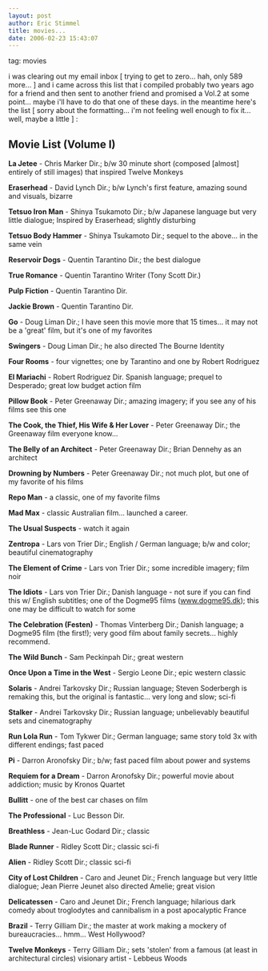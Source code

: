 ```yaml
---
layout: post
author: Eric Stimmel
title: movies...
date: 2006-02-23 15:43:07
--- 
```

tag: movies


i was clearing out my email inbox [ trying to get to zero... hah, only 589 more... ] and i came across this list that i compiled probably two years ago for a friend and then sent to another friend and promised a Vol.2 at some point... maybe i'll have to do that one of these days. in the meantime here's the list [ sorry about the formatting... i'm not feeling well enough to fix it... well, maybe a little ] : 

## Movie List (Volume I) ## 

**La Jetee** - Chris Marker Dir.; b/w 30 minute short (composed [almost] entirely of still images) that inspired Twelve Monkeys 

**Eraserhead** - David Lynch Dir.; b/w Lynch's first feature, amazing sound and visuals, bizarre 

**Tetsuo Iron Man** - Shinya Tsukamoto Dir.; b/w Japanese language but very little dialogue; Inspired by Eraserhead; slightly disturbing 

**Tetsuo Body Hammer** - Shinya Tsukamoto Dir.; sequel to the above... in the same vein 

**Reservoir Dogs** - Quentin Tarantino Dir.; the best dialogue 

**True Romance** - Quentin Tarantino Writer (Tony Scott Dir.) 

**Pulp Fiction** - Quentin Tarantino Dir. 

**Jackie Brown** - Quentin Tarantino Dir. 

**Go** - Doug Liman Dir.; I have seen this movie more that 15 times... it may not be a 'great' film, but it's one of my favorites 

**Swingers** - Doug Liman Dir.; he also directed The Bourne Identity 

**Four Rooms** - four vignettes; one by Tarantino and one by Robert Rodriguez 

**El Mariachi** - Robert Rodriguez Dir. Spanish language; prequel to Desperado; great low budget action film 

**Pillow Book** - Peter Greenaway Dir.; amazing imagery; if you see any of his films see this one 

**The Cook, the Thief, His Wife & Her Lover** - Peter Greenaway Dir.; the Greenaway film everyone know... 

**The Belly of an Architect** - Peter Greenaway Dir.; Brian Dennehy as an architect 

**Drowning by Numbers** - Peter Greenaway Dir.; not much plot, but one of my favorite of his films 

**Repo Man** - a classic, one of my favorite films 

**Mad Max** - classic Australian film... launched a career. 

**The Usual Suspects** - watch it again 

**Zentropa** - Lars von Trier Dir.; English / German language; b/w and color; beautiful cinematography 

**The Element of Crime** - Lars von Trier Dir.; some incredible imagery; film noir 

**The Idiots** - Lars von Trier Dir.; Danish language - not sure if you can find this w/ English subtitles; one of the Dogme95 films (www.dogme95.dk); this one may be difficult to watch for some 

**The Celebration (Festen)** - Thomas Vinterberg Dir.; Danish language; a Dogme95 film (the first!); very good film about family secrets... highly recommend. 

**The Wild Bunch** - Sam Peckinpah Dir.; great western 

**Once Upon a Time in the West** - Sergio Leone Dir.; epic western classic 

**Solaris** - Andrei Tarkovsky Dir.; Russian language; Steven Soderbergh is remaking this, but the original is fantastic... very long and slow; sci-fi 

**Stalker** - Andrei Tarkovsky Dir.; Russian language; unbelievably beautiful sets and cinematography 

**Run Lola Run** - Tom Tykwer Dir.; German language; same story told 3x with different endings; fast paced 

**Pi** - Darron Aronofsky Dir.; b/w; fast paced film about power and systems 

**Requiem for a Dream** - Darron Aronofsky Dir.; powerful movie about addiction; music by Kronos Quartet 

**Bullitt** - one of the best car chases on film 

**The Professional** - Luc Besson Dir. 

**Breathless** - Jean-Luc Godard Dir.; classic 

**Blade Runner** - Ridley Scott Dir.; classic sci-fi 

**Alien** - Ridley Scott Dir.; classic sci-fi 

**City of Lost Children** - Caro and Jeunet Dir.; French language but very little dialogue; Jean Pierre Jeunet also directed Amelie; great vision 

**Delicatessen** - Caro and Jeunet Dir.; French language; hilarious dark comedy about troglodytes and cannibalism in a post apocalyptic France 

**Brazil** - Terry Gilliam Dir.; the master at work making a mockery of bureaucracies... hmm... West Hollywood? 

**Twelve Monkeys** - Terry Gilliam Dir.; sets 'stolen' from a famous (at least in architectural circles) visionary artist - Lebbeus Woods

